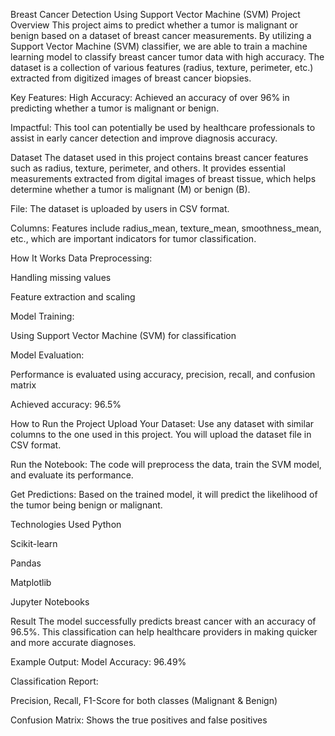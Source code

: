 Breast Cancer Detection Using Support Vector Machine (SVM)
Project Overview
This project aims to predict whether a tumor is malignant or benign based on a dataset of breast cancer measurements. By utilizing a Support Vector Machine (SVM) classifier, we are able to train a machine learning model to classify breast cancer tumor data with high accuracy. The dataset is a collection of various features (radius, texture, perimeter, etc.) extracted from digitized images of breast cancer biopsies.

Key Features:
High Accuracy: Achieved an accuracy of over 96% in predicting whether a tumor is malignant or benign.

Impactful: This tool can potentially be used by healthcare professionals to assist in early cancer detection and improve diagnosis accuracy.

Dataset
The dataset used in this project contains breast cancer features such as radius, texture, perimeter, and others. It provides essential measurements extracted from digital images of breast tissue, which helps determine whether a tumor is malignant (M) or benign (B).

File: The dataset is uploaded by users in CSV format.

Columns: Features include radius_mean, texture_mean, smoothness_mean, etc., which are important indicators for tumor classification.

How It Works
Data Preprocessing:

Handling missing values

Feature extraction and scaling

Model Training:

Using Support Vector Machine (SVM) for classification

Model Evaluation:

Performance is evaluated using accuracy, precision, recall, and confusion matrix

Achieved accuracy: 96.5%

How to Run the Project
Upload Your Dataset: Use any dataset with similar columns to the one used in this project. You will upload the dataset file in CSV format.

Run the Notebook: The code will preprocess the data, train the SVM model, and evaluate its performance.

Get Predictions: Based on the trained model, it will predict the likelihood of the tumor being benign or malignant.

Technologies Used
Python

Scikit-learn

Pandas

Matplotlib

Jupyter Notebooks

Result
The model successfully predicts breast cancer with an accuracy of 96.5%. This classification can help healthcare providers in making quicker and more accurate diagnoses.

Example Output:
Model Accuracy: 96.49%

Classification Report:

Precision, Recall, F1-Score for both classes (Malignant & Benign)

Confusion Matrix: Shows the true positives and false positives
